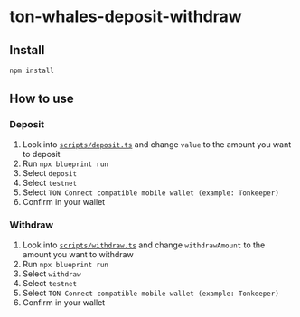 # ton-whales-deposit-withdraw

## Install

```bash
npm install
```

## How to use

### Deposit
1. Look into [`scripts/deposit.ts`](./scripts/deposit.ts) and change `value` to the amount you want to deposit
2. Run `npx blueprint run`
3. Select `deposit`
4. Select `testnet`
5. Select `TON Connect compatible mobile wallet (example: Tonkeeper)`
6. Confirm in your wallet


### Withdraw
1. Look into [`scripts/withdraw.ts`](./scripts/withdraw.ts) and change `withdrawAmount` to the amount you want to withdraw
2. Run `npx blueprint run`
3. Select `withdraw`
4. Select `testnet`
5. Select `TON Connect compatible mobile wallet (example: Tonkeeper)`
6. Confirm in your wallet

